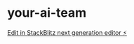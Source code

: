 # your-ai-team

[Edit in StackBlitz next generation editor ⚡️](https://stackblitz.com/~/github.com/JulianHernandezGit/your-ai-team)